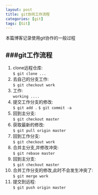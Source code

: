 ```yaml
---
layout: post
title: git协同工作流程
categories: [git]
tags: [Git]
---
```


本篇博客记录使用git协作的一般过程

###git工作流程
----------------
1. clone远程仓库:  
` $ git clone ...
`
2. 去自己的分支工作:  
` $ git checkout work
`
3. 工作:  
` working ....
`
4. 提交工作分支的修改:  
` $ git add . ` 
` $ git commit -a `  
5. 回到主分支:  
` $ git checkout master
`
6. 获取最新的修改:   
` $ git pull origin master
`
7. 回到工作分支:  
` $ git checkout work
`
8. 合并主分支,并修改冲突:  
` $ git rebase master
`
9. 回到主分支:  
` $ git checkout master
`
10. 合并工作分支的修改,此时不会发生冲突了:  
` $ git merge work
`
11. 提交到远程:  
` $ git push origin master
`
